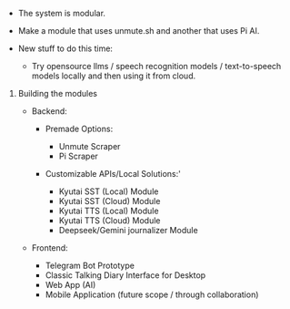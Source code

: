 - The system is modular.
- Make a module that uses unmute.sh and another that uses Pi AI.

- New stuff to do this time:
    - Try opensource llms / speech recognition models / text-to-speech models locally and then using it from cloud.

1. Building the modules 
    - Backend:
        - Premade Options:
            - Unmute Scraper
            - Pi Scraper

        - Customizable APIs/Local Solutions:'
            - Kyutai SST (Local) Module
            - Kyutai SST (Cloud) Module
            - Kyutai TTS (Local) Module
            - Kyutai TTS (Cloud) Module
            - Deepseek/Gemini journalizer Module
        
    - Frontend:
        - Telegram Bot Prototype
        - Classic Talking Diary Interface for Desktop
        - Web App (AI)
        - Mobile Application (future scope / through collaboration)

